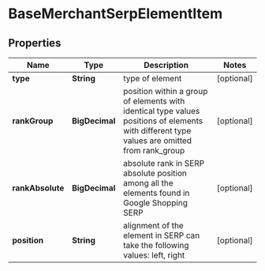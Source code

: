 

# BaseMerchantSerpElementItem


## Properties

| Name | Type | Description | Notes |
|------------ | ------------- | ------------- | -------------|
|**type** | **String** | type of element |  [optional] |
|**rankGroup** | **BigDecimal** | position within a group of elements with identical type values positions of elements with different type values are omitted from rank_group |  [optional] |
|**rankAbsolute** | **BigDecimal** | absolute rank in SERP absolute position among all the elements found in Google Shopping SERP |  [optional] |
|**position** | **String** | alignment of the element in SERP can take the following values: left, right |  [optional] |



